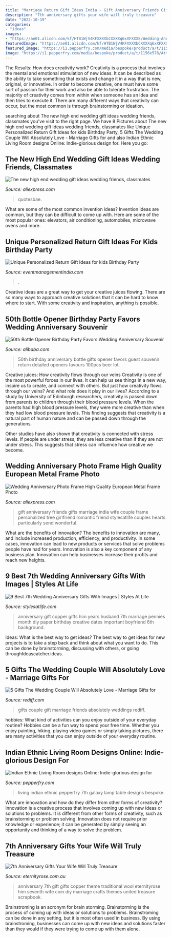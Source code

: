 ```yaml
---
title: "Marriage Return Gift Ideas India ~ Gift Anniversary Friends Gifts Marriage India Wife Couple Frame Personalized Tree Girlfriend Romantic Friend Stylesatlife Couples Hearts Particularly Send Wonderful"
description: "7th anniversary gifts your wife will truly treasure"
date: "2022-10-19"
categories:
- "ideas"
images:
- "https://ae01.alicdn.com/kf/HTB1WjV4KFXXXXbCXXXXq6xXFXXX8/Wedding-Anniversary-Photo-Frame-High-Quality-European-Metal-Frame-Photo-Frame-Friends-Lovers-Gift-Ideas-For.jpg"
featuredImage: "https://ae01.alicdn.com/kf/HTB1WjV4KFXXXXbCXXXXq6xXFXXX8/Wedding-Anniversary-Photo-Frame-High-Quality-European-Metal-Frame-Photo-Frame-Friends-Lovers-Gift-Ideas-For.jpg"
featured_image: "https://i1.pepperfry.com/media/bespoke/product/a/t/1156x578/Attic-Coral-Ie6hiv.jpg"
image: "https://i1.pepperfry.com/media/bespoke/product/a/t/1156x578/Attic-Coral-Ie6hiv.jpg"
---
```



The Results: How does creativity work?
Creativity is a process that involves the mental and emotional stimulation of new ideas. It can be described as the ability to take something that exists and change it in a way that is new, original, or innovative. In order to become creative, one must have some sort of passion for their work and also be able to tolerate frustration. The majority of creativity comes from within when someone has an idea and then tries to execute it. There are many different ways that creativity can occur, but the most common is through brainstorming or ideation.

	

		
searching about The new high end wedding gift ideas wedding friends, classmates you've visit to the right page. We have 8 Pictures about The new high end wedding gift ideas wedding friends, classmates like Unique Personalized Return Gift Ideas for kids Birthday Party, 5 Gifts The Wedding Couple Will Absolutely Love - Marriage Gifts for and also Indian Ethnic Living Room designs Online: Indie-glorious design for. Here you go:
		
    
## The New High End Wedding Gift Ideas Wedding Friends, Classmates

<img loading=lazy src="https://ae01.alicdn.com/kf/HTB1Zjp9JpXXXXbPXVXXq6xXFXXXL/The-new-high-end-wedding-gift-ideas-wedding-friends-classmates-girlfriends-practical-gifts-custom-gifts-Decoration.jpg" onerror="this.onerror=null;this.src='https://tse4.mm.bing.net/th?id=OIP.gly3nLtMRVprcdmJbKTSGAHaHa&amp;pid=15.1';" alt="The new high end wedding gift ideas wedding friends, classmates">

_Source: aliexpress.com_

>quotesbae. 

	

What are some of the most common invention ideas?
Invention ideas are common, but they can be difficult to come up with. Here are some of the most popular ones: elevators, air conditioning, automobiles, microwave ovens and more.

    
## Unique Personalized Return Gift Ideas For Kids Birthday Party

<img loading=lazy src="https://www.eventmanagementindia.com/blog/wp-content/uploads/2020/10/personalised-wedding-return-gifts.jpeg" onerror="this.onerror=null;this.src='https://tse3.mm.bing.net/th?id=OIP.aavTONL7-yf6OXi0aqn8TwAAAA&amp;pid=15.1';" alt="Unique Personalized Return Gift Ideas for kids Birthday Party">

_Source: eventmanagementindia.com_

>. 

	

Creative ideas are a great way to get your creative juices flowing. There are so many ways to approach creative solutions that it can be hard to know where to start. With some creativity and inspiration, anything is possible.

    
## 50th Bottle Opener Birthday Party Favors Wedding Anniversary Souvenir

<img loading=lazy src="https://sc01.alicdn.com/kf/HTB1651EX2jsK1Rjy1Xaq6zispXau/234323427/HTB1651EX2jsK1Rjy1Xaq6zispXau.jpg" onerror="this.onerror=null;this.src='https://tse2.mm.bing.net/th?id=OIP.JnO3qZedXpwbs_wa_javAwHaHa&amp;pid=15.1';" alt="50th Bottle Opener Birthday Party Favors Wedding Anniversary Souvenir">

_Source: alibaba.com_

>50th birthday anniversary bottle gifts opener favors guest souvenir return detailed openers favours 100pcs beer lot. 

	

Creative juices: How creativity flows through our veins
Creativity is one of the most powerful forces in our lives. It can help us see things in a new way, inspire us to create, and connect with others. But just how creativity flows through our veins? And what role does it play in our lives?
According to a study by University of Edinburgh researchers, creativity is passed down from parents to children through their blood pressure levels. When the parents had high blood pressure levels, they were more creative than when they had low blood pressure levels. This finding suggests that creativity is a natural part of human nature and can be passed down through the generations.

Other studies have also shown that creativity is connected with stress levels. If people are under stress, they are less creative than if they are not under stress. This suggests that stress can influence how creative we become.

    
## Wedding Anniversary Photo Frame High Quality European Metal Frame Photo

<img loading=lazy src="https://ae01.alicdn.com/kf/HTB1WjV4KFXXXXbCXXXXq6xXFXXX8/Wedding-Anniversary-Photo-Frame-High-Quality-European-Metal-Frame-Photo-Frame-Friends-Lovers-Gift-Ideas-For.jpg" onerror="this.onerror=null;this.src='https://tse2.mm.bing.net/th?id=OIP.V6ddaZW7bgdwUJUcwTZUaAHaHa&amp;pid=15.1';" alt="Wedding Anniversary Photo Frame High Quality European Metal Frame Photo">

_Source: aliexpress.com_

>gift anniversary friends gifts marriage india wife couple frame personalized tree girlfriend romantic friend stylesatlife couples hearts particularly send wonderful. 

	

What are the benefits of innovation?
The benefits to innovation are many, and include increased production, efficiency, and productivity. In some cases, innovation can lead to new products or services that solve problems people have had for years. Innovation is also a key component of any business plan. Innovation can help businesses increase their profits and reach new heights.

    
## 9 Best 7th Wedding Anniversary Gifts With Images | Styles At Life

<img loading=lazy src="https://i.pinimg.com/originals/e3/dc/9c/e3dc9c8bb5904276e93374830a5137d6.jpg" onerror="this.onerror=null;this.src='https://tse3.mm.bing.net/th?id=OIP.SPNROP8sP9dgNFxZoFSYtQHaFi&amp;pid=15.1';" alt="9 Best 7th Wedding Anniversary Gifts With Images | Styles At Life">

_Source: stylesatlife.com_

>anniversary gift copper gifts him years husband 7th marriage pennies month diy paper birthday creative dates important boyfriend 6th background. 

	

Ideas: What is the best way to get ideas?
The best way to get ideas for new projects is to take a step back and think about what you want to do. This can be done by brainstorming, discussing with others, or going throughIdeascatcher.ideas.

    
## 5 Gifts The Wedding Couple Will Absolutely Love - Marriage Gifts For

<img loading=lazy src="http://im.rediff.com/wedding/2014/dec/GM_0058.jpg" onerror="this.onerror=null;this.src='https://tse4.mm.bing.net/th?id=OIP.crmE2CjLTk-Y78905MfvpQHaFQ&amp;pid=15.1';" alt="5 Gifts The Wedding Couple Will Absolutely Love - Marriage Gifts for">

_Source: rediff.com_

>gifts couple gift marriage friends absolutely weddings rediff. 

	

hobbies: What kind of activities can you enjoy outside of your everyday routine?
Hobbies can be a fun way to spend your free time. Whether you enjoy painting, hiking, playing video games or simply taking pictures, there are many activities that you can enjoy outside of your everyday routine.

    
## Indian Ethnic Living Room Designs Online: Indie-glorious Design For

<img loading=lazy src="https://i1.pepperfry.com/media/bespoke/product/a/t/1156x578/Attic-Coral-Ie6hiv.jpg" onerror="this.onerror=null;this.src='https://tse3.mm.bing.net/th?id=OIP.s00FHzHLd3tjfxcPcSZDWgHaDt&amp;pid=15.1';" alt="Indian Ethnic Living Room designs Online: Indie-glorious design for">

_Source: pepperfry.com_

>living indian ethnic pepperfry 7th galaxy lamp table designs bespoke. 

	

What are innovation and how do they differ from other forms of creativity?
Innovation is a creative process that involves coming up with new ideas or solutions to problems. It is different from other forms of creativity, such as brainstorming or problem solving. Innovation does not require prior knowledge or experience; it can be generated by simply seeing an opportunity and thinking of a way to solve the problem.

    
## 7th Anniversary Gifts Your Wife Will Truly Treasure

<img loading=lazy src="https://www.eternityrose.com.au/media/wysiwyg/7th-anniversary-theme.jpg" onerror="this.onerror=null;this.src='https://tse4.mm.bing.net/th?id=OIP.Kc5CrvSn64DFuugSn71uKwAAAA&amp;pid=15.1';" alt="7th Anniversary Gifts Your Wife Will Truly Treasure">

_Source: eternityrose.com.au_

>anniversary 7th gift gifts copper theme traditional wool eternityrose him seventh wife coin diy marriage crafts themes united treasure scrapbook. 

	

Brainstroming is an acronym for brain storming. Brainstorming is the process of coming up with ideas or solutions to problems. Brainstroming can be done in any setting, but it is most often used in business. By using brainstroming, businesses can come up with new ideas and solutions faster than they would if they were trying to come up with them alone.

